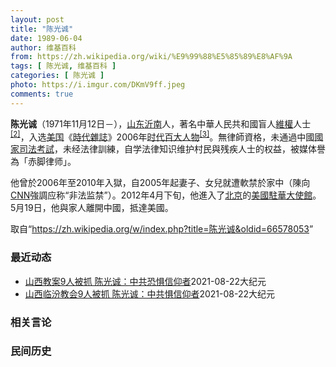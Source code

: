 ```yaml
---
layout: post
title: "陈光诚"
date: 1989-06-04
author: 维基百科
from: https://zh.wikipedia.org/wiki/%E9%99%88%E5%85%89%E8%AF%9A
tags: [ 陈光诚, 维基百科 ]
categories: [ 陈光诚 ]
photo: https://i.imgur.com/DKmV9ff.jpeg
comments: true
---
```

<div class="mw-parser-output"><div id="noteTA-d8dbe8c4" class="noteTA"><div class="noteTA-local"><div data-noteta-code="zh-cn:克里斯蒂安·贝尔; zh-tw:克里斯汀·貝爾; zh-hk:基斯頓比爾;"></div><div data-noteta-code="zh-cn:希拉里;zh:希拉莉;zh-hant:希拉蕊;zh-tw:希拉蕊;zh-sg:希拉莉;zh-hk:希拉里;zh-mo:希拉里;"></div><div data-noteta-code="zh-cn:克林顿;zh-hk:克林頓;zh-hant:柯林頓;zh-tw:柯林頓;zh-mo:克林頓;"></div></div></div>

<p><b>陈光诚</b>（1971年11月12日<span class="useeditintro" title="Template:BLP editintro">－</span>），<a href="/wiki/%E5%B1%B1%E4%B8%9C" class="mw-redirect" title="山东">山东</a><a href="/wiki/%E6%B2%82%E5%8D%97" class="mw-redirect" title="沂南">沂南</a>人，著名中華人民共和國盲人<a href="/wiki/%E7%B6%AD%E6%AC%8A" class="mw-redirect" title="維權">維權</a>人士<sup id="cite_ref-c11chen_2-0" class="reference"><a href="#cite_note-c11chen-2">[2]</a></sup>，入选<a href="/wiki/%E7%BE%8E%E5%9B%BD" title="美国">美国</a>《<a href="/wiki/%E6%99%82%E4%BB%A3%E9%9B%9C%E8%AA%8C" title="時代雜誌">時代雜誌</a>》2006年<a href="/wiki/%E6%97%B6%E4%BB%A3%E7%99%BE%E5%A4%A7%E4%BA%BA%E7%89%A9" title="时代百大人物">时代百大人物</a><sup id="cite_ref-time2006_3-0" class="reference"><a href="#cite_note-time2006-3">[3]</a></sup>。無律師資格，未通過中國<a href="/wiki/%E5%9B%BD%E5%AE%B6%E5%8F%B8%E6%B3%95%E8%80%83%E8%AF%95" title="国家司法考试">國家司法考試</a>，未经法律訓練，自学法律知识维护村民與残疾人士的权益，被媒体譽為「赤脚律师」。
</p><p>他曾於2006年至2010年入獄，自2005年起妻子、女兒就遭軟禁於家中（陳向<a href="/wiki/CNN" class="mw-redirect" title="CNN">CNN</a>強調应称“非法监禁”）。2012年4月下旬，他進入了<a href="/wiki/%E5%8C%97%E4%BA%AC" class="mw-redirect" title="北京">北京</a>的<a href="/wiki/%E7%BE%8E%E5%9B%BD%E9%A9%BB%E5%8D%8E%E5%A4%A7%E4%BD%BF%E9%A6%86" title="美国驻华大使馆">美國駐華大使館</a>。5月19日，他與家人離開中國，抵達美國。
</p>
</div><noscript><img src="//zh.wikipedia.org/wiki/Special:CentralAutoLogin/start?type=1x1" alt="" title="" width="1" height="1" style="border: none; position: absolute;"></noscript>
<div class="printfooter">取自“<a dir="ltr" href="https://zh.wikipedia.org/w/index.php?title=陈光诚&amp;oldid=66578053">https://zh.wikipedia.org/w/index.php?title=陈光诚&amp;oldid=66578053</a>”</div><div id="recent-news"><h3>最近动态</h3><ul><li><a href="https://nodebe4.github.io/waimei/2021-08-22/%E5%B1%B1%E8%A5%BF%E6%95%99%E6%A1%889%E4%BA%BA%E8%A2%AB%E6%8A%93-%E9%99%88%E5%85%89%E8%AF%9A-%E4%B8%AD%E5%85%B1%E6%81%90%E6%83%A7%E4%BF%A1%E4%BB%B0%E8%80%85" title="山西教案9人被抓 陈光诚：中共恐惧信仰者—— 【大纪元2021年08月21日讯】（大纪元记者李林清采访报导）近期，山西临汾金灯堂教会9名负责人等被警方抓捕，其中包括曾坐牢的王晓光牧师和他的妻子杨...">山西教案9人被抓 陈光诚：中共恐惧信仰者</a><time>2021-08-22</time><a class="tag">大纪元</a></li>
<li><a href="https://nodebe4.github.io/waimei/2021-08-22/%E5%B1%B1%E8%A5%BF%E4%B8%B4%E6%B1%BE%E6%95%99%E4%BC%9A9%E4%BA%BA%E8%A2%AB%E6%8A%93-%E9%99%88%E5%85%89%E8%AF%9A-%E4%B8%AD%E5%85%B1%E6%83%A7%E4%BF%A1%E4%BB%B0%E8%80%85" title="山西临汾教会9人被抓 陈光诚：中共惧信仰者—— 【大纪元2021年08月21日讯】（大纪元记者李林清采访报导）近期，山西临汾金灯堂教会9名负责人等被警方抓捕，其中包括曾坐牢的王晓光牧师和他的妻子...">山西临汾教会9人被抓 陈光诚：中共惧信仰者</a><time>2021-08-22</time><a class="tag">大纪元</a></li>
</ul></div><div id="open-opinion"><h3>相关言论</h3><ul></ul></div><div id="mjls-record"><h3>民间历史</h3><ul></ul></div>